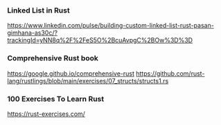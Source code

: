 ### Linked List in Rust

https://www.linkedin.com/pulse/building-custom-linked-list-rust-pasan-gimhana-as30c/?trackingId=yNN8q%2F%2FeS5O%2BcuAvpgC%2BOw%3D%3D

### Comprehensive Rust book
https://google.github.io/comprehensive-rust
https://github.com/rust-lang/rustlings/blob/main/exercises/07_structs/structs1.rs

### 100 Exercises To Learn Rust
https://rust-exercises.com/
